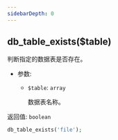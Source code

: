 ```yaml
---
sidebarDepth: 0
---
```


## db_table_exists($table)

判断指定的数据表是否存在。

- 参数:
  - `$table`: `array`

    数据表名称。

返回值: `boolean`


```php
db_table_exists('file');
```
